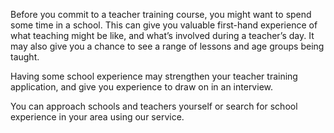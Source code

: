Before you commit to a teacher training course, you might want to spend some time in a school. This can give you valuable first-hand experience of what teaching might be like, and what’s involved during a teacher’s day. It may also give you a chance to see a range of lessons and age groups being taught.  

Having some school experience may strengthen your teacher training application, and give you experience to draw on in an interview. 

You can approach schools and teachers yourself or search for school experience in your area using our service.